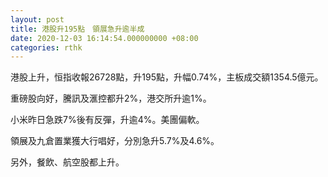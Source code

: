 ```yaml
---
layout: post
title: 港股升195點　領展急升逾半成
date: 2020-12-03 16:14:54.000000000 +08:00
categories: rthk
---
```


港股上升，恒指收報26728點，升195點，升幅0.74%，主板成交額1354.5億元。

重磅股向好，騰訊及滙控都升2%，港交所升逾1%。

小米昨日急跌7%後有反彈，升逾4%。美團偏軟。

領展及九倉置業獲大行唱好，分別急升5.7%及4.6%。

另外，餐飲、航空股都上升。
